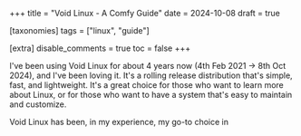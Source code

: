 +++
title = "Void Linux - A Comfy Guide"
date = 2024-10-08
draft = true

[taxonomies]
tags = ["linux", "guide"]

[extra]
disable_comments = true
toc = false
+++

I've been using Void Linux for about 4 years now (4th Feb 2021 -> 8th Oct 2024), and I've been loving it. It's a rolling release distribution that's simple, fast, and lightweight. It's a great choice for those who want to learn more about Linux, or for those who want to have a system that's easy to maintain and customize.

Void Linux has been, in my experience, my go-to choice in
